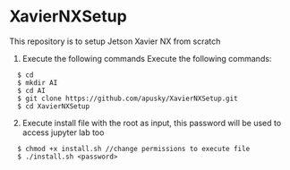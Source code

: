 # XavierNXSetup
This repository is to setup Jetson Xavier NX from scratch
1. Execute the following commands
Execute the following commands:
```
  $ cd
  $ mkdir AI
  $ cd AI
  $ git clone https://github.com/apusky/XavierNXSetup.git
  $ cd XavierNXSetup
```  
2. Execute install file with the root <password> as input, this password will be used to access jupyter lab too
```
  $ chmod +x install.sh //change permissions to execute file
  $ ./install.sh <password>
```
